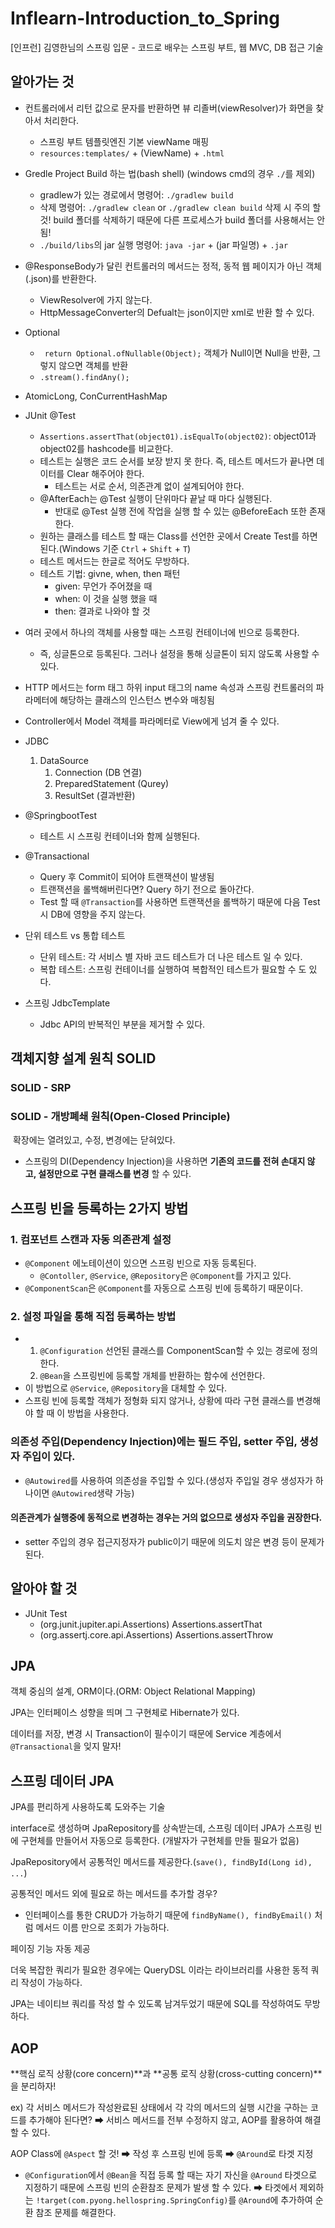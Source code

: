 # Inflearn-Introduction_to_Spring
[인프런] 김영한님의 스프링 입문 - 코드로 배우는 스프링 부트, 웹 MVC, DB 접근 기술



## 알아가는 것

- 컨트롤러에서 리턴 값으로 문자를 반환하면 뷰 리졸버(viewResolver)가 화면을 찾아서 처리한다.
  - 스프링 부트 템플릿엔진 기본 viewName 매핑
  - ``resources:templates/`` + (ViewName) + ``.html``



- Gredle Project Build 하는 법(bash shell) (windows cmd의 경우 ``./``를 제외)
  - gradlew가 있는 경로에서 명령어: ``./gradlew build``
  - 삭제 명령어: ``./gradlew clean`` or ``./gradlew clean build``
    삭제 시 주의 할 것! build 폴더를 삭제하기 때문에 다른 프로세스가 build 폴더를 사용해서는 안됨!
  - ``./build/libs``의 jar 실행 명령어: ``java -jar`` + (jar 파일명) +  ``.jar`` 
  



- @ResponseBody가 달린 컨트롤러의 메서드는 정적, 동적 웹 페이지가 아닌 객체(.json)를 반환한다.
  - ViewResolver에 가지 않는다.
  - HttpMessageConverter의 Defualt는 json이지만 xml로 반환 할 수 있다.



- Optional<T>
  - `` return Optional.ofNullable(Object);`` 객체가 Null이면 Null을 반환, 그렇지 않으면 객체를 반환
  - `.stream().findAny();`



- AtomicLong, ConCurrentHashMap



- JUnit @Test
  - ``Assertions.assertThat(object01).isEqualTo(object02)``: object01과 object02를 hashcode를 비교한다.
  - 테스트는 실행은 코드 순서를 보장 받지 못 한다. 즉, 테스트 메서드가 끝나면 데이터를 Clear 해주어야 한다.
    - 테스트는 서로 순서, 의존관계 없이 설계되어야 한다.
  - @AfterEach는 @Test 실행이 단위마다 끝날 때 마다 실행된다.
    - 반대로 @Test 실행 전에 작업을 실행 할 수 있는 @BeforeEach 또한 존재한다.
  - 원하는 클래스를 테스트 할 때는  Class를 선언한 곳에서 Create Test를 하면 된다.(Windows 기준 ``Ctrl`` + ``Shift`` + ``T``)
  - 테스트 메서드는 한글로 적어도 무방하다.
  - 테스트 기법: givne, when, then 패턴
    - given: 무언가 주어졌을 때
    - when: 이 것을 실행 했을 때
    - then: 결과로 나와야 할 것
  



- 여러 곳에서 하나의 객체를 사용할 때는 스프링 컨테이너에 빈으로 등록한다.
  - 즉, 싱글톤으로 등록된다. 그러나 설정을 통해 싱글톤이 되지 않도록  사용할 수 있다.



- HTTP 메서드는 form 태그 하위 input 태그의 name 속성과 스프링 컨트롤러의 파라메터에 해당하는 클래스의 인스턴스 변수와 매칭됨



- Controller에서 Model 객체를 파라메터로 View에게 넘겨 줄 수 있다.



- JDBC
  1. DataSource
     1. Connection (DB 연결)
     2. PreparedStatement (Qurey)
     3. ResultSet (결과반환)



- @SpringbootTest
  - 테스트 시 스프링 컨테이너와 함께 실행된다.



- @Transactional
  - Query 후  Commit이 되어야 트랜잭션이 발생됨
  - 트랜잭션을 롤백해버린다면? Query 하기 전으로 돌아간다.
  - Test 할 때 `@Transaction`를 사용하면 트랜잭션을 롤백하기 때문에 다음 Test 시 DB에 영향을 주지 않는다.



- 단위 테스트 vs 통합 테스트
  - 단위 테스트: 각 서비스 별 자바 코드 테스트가 더 나은 테스트 일 수 있다.
  - 복합 테스트: 스프링 컨테이너를 실행하여 복합적인 테스트가 필요할 수 도 있다.



- 스프링 JdbcTemplate
  - Jdbc API의 반복적인 부분을 제거할 수 있다. 





## 객체지향 설계 원칙 SOLID

### SOLID - SRP



### SOLID - 개방폐쇄 원칙(Open-Closed Principle)

​	확장에는 열려있고, 수정, 변경에는 닫혀있다.

- 스프링의 DI(Dependency Injection)을 사용하면 **기존의 코드를 전혀 손대지 않고, 설정만으로 구현 클래스를 변경** 할 수 있다. 



## 스프링 빈을 등록하는 2가지 방법

### 1. 컴포넌트 스캔과 자동 의존관계 설정

- ``@Component`` 에노테이션이 있으면 스프링 빈으로 자동 등록된다.
  - ``@Contoller``, ``@Service``, ``@Repository``은 ``@Component``를 가지고 있다.
- ``@ComponentScan``은 ``@Component``를 자동으로 스프링 빈에 등록하기 때문이다.

### 2. 설정 파일을 통해 직접 등록하는 방법

- 1. ``@Configuration`` 선언된 클래스를 ComponentScan할 수 있는 경로에 정의한다.
  2. ``@Bean``을 스프링빈에 등록할 개체를 반환하는 함수에 선언한다.
- 이 방법으로 ``@Service``, ``@Repository``을 대체할 수 있다.
- 스프링 빈에 등록할 객체가 정형화 되지 않거나, 상황에 따라 구현 클래스를 변경해야 할 때 이 방법을 사용한다.



### 의존성 주입(Dependency Injection)에는 필드 주입, setter 주입, 생성자 주입이 있다.

- `@Autowired`를 사용하여 의존성을 주입할 수 있다.(생성자 주입일 경우 생성자가 하나이면 `@Autowired`생략 가능)

#### 의존관계가 실행중에 동적으로  변경하는 경우는 거의 없으므로 생성자 주입을 권장한다.

- setter 주입의 경우 접근지정자가 public이기 때문에 의도치 않은 변경 등이 문제가 된다.



## 알아야 할 것

- JUnit Test
  - (org.junit.jupiter.api.Assertions) Assertions.assertThat 
  - (org.assertj.core.api.Assertions) Assertions.assertThrow





## JPA

객체 중심의 설계, ORM이다.(ORM: Object Relational Mapping)

JPA는 인터페이스 성향을 띄며 그 구현체로 Hibernate가 있다.

데이터를 저장, 변경 시 Transaction이 필수이기 때문에 Service 계층에서 `@Transactional`을 잊지 말자!



## 스프링 데이터 JPA

JPA를 편리하게 사용하도록 도와주는 기술

interface로 생성하며 JpaRepository를 상속받는데, 스프링 데이터 JPA가 스프링 빈에 구현체를 만들어서 자동으로 등록한다. (개발자가 구현체를 만들 필요가 없음)

JpaRepository에서 공통적인 메서드를 제공한다.(`save(), findById(Long id), ...`)

공통적인 메서드 외에 필요로 하는 메서드를 추가할 경우?

- 인터페이스를 통한 CRUD가 가능하기 때문에 `findByName(), findByEmail()` 처럼 메서드 이름 만으로 조회가 가능하다.

페이징 기능 자동 제공

더욱 복잡한 쿼리가 필요한 경우에는 QueryDSL 이라는 라이브러리를 사용한 동적 쿼리 작성이 가능하다.

JPA는 네이티브 쿼리를 작성 할 수 있도록 남겨두었기 때문에 SQL를 작성하여도 무방하다.



## AOP

**핵심 로직 상황(core concern)**과 **공통 로직 상황(cross-cutting concern)**을 분리하자!

ex) 각 서비스 메서드가 작성완료된 상태에서 각 각의 메서드의 실행 시간을 구하는 코드를 추가해야 된다면?
➡ 서비스 메서드를 전부 수정하지 않고, AOP를 활용하여 해결 할 수 있다.

AOP Class에 `@Aspect` 할 것! ➡ 작성 후 스프링 빈에 등록 ➡ `@Around`로 타겟 지정

- `@Configuration`에서 `@Bean`을 직접 등록 할 때는 자기 자신을 `@Around` 타겟으로 지정하기 때문에 스프링 빈의 순환참조 문제가 발생 할 수 있다. ➡ 타겟에서 제외하는 `!target(com.pyong.hellospring.SpringConfig)`를 `@Around`에 추가하여 순환 참조 문제를 해결한다.

